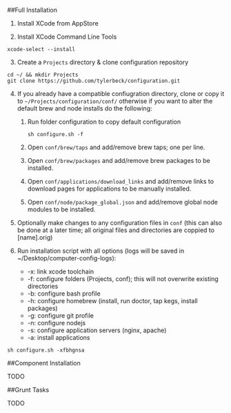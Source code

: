 ##Full Installation
1. Install XCode from AppStore

2. Install XCode Command Line Tools
```
xcode-select --install
```
3. Create a `Projects` directory & clone configuration repository
```
cd ~/ && mkdir Projects
git clone https://github.com/tylerbeck/configuration.git
```

4. If you already have a compatible confiugration directory, clone or copy it to `~/Projects/configuration/conf/` otherwise if you want to alter the default brew and node installs do the following:
	
	1. Run folder configuration to copy default configuration
	
		```
		sh configure.sh -f
		```
	2. Open `conf/brew/taps` and add/remove brew taps; one per line.
	3. Open `conf/brew/packages` and add/remove brew packages to be installed.
	4. Open `conf/applications/download_links` and add/remove links to download pages for applications to be manually installed.
	5. Open `conf/node/package_global.json` and add/remove global node modules to be installed.

5. Optionally make changes to any configuration files in `conf` (this can also be done at a later time; all original files and directories are coppied to [name].orig)
	

5. Run installation script with all options (logs will be saved in ~/Desktop/computer-config-logs):
	* -x: link xcode toolchain 
	* -f: configure folders (Projects, conf); this will not overwrite existing directories
	* -b: configure bash profile
	* -h: configure homebrew (install, run doctor, tap kegs, install packages)
	* -g: configure git profile
	* -n: configure nodejs
	* -s: configure application servers (nginx, apache)
	* -a: install applications
	
```
sh configure.sh -xfbhgnsa
```




##Component Installation

TODO

##Grunt Tasks

TODO














